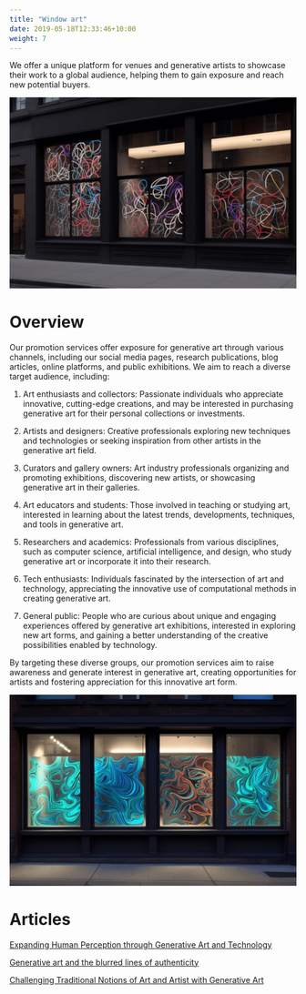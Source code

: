 ```yaml
---
title: "Window art"
date: 2019-05-18T12:33:46+10:00
weight: 7
---
```


We offer a unique platform for venues and generative artists to showcase their work to a global audience, helping them to gain exposure and reach new potential buyers.

![Window spaghetti](/images/illustrations/window-spaghetti.png)

# Overview

Our promotion services offer exposure for generative art through various channels, including our social media pages, research publications, blog articles, online platforms, and public exhibitions. We aim to reach a diverse target audience, including:

1. Art enthusiasts and collectors: Passionate individuals who appreciate innovative, cutting-edge creations, and may be interested in purchasing generative art for their personal collections or investments.

2. Artists and designers: Creative professionals exploring new techniques and technologies or seeking inspiration from other artists in the generative art field.

3. Curators and gallery owners: Art industry professionals organizing and promoting exhibitions, discovering new artists, or showcasing generative art in their galleries.

4. Art educators and students: Those involved in teaching or studying art, interested in learning about the latest trends, developments, techniques, and tools in generative art.

5. Researchers and academics: Professionals from various disciplines, such as computer science, artificial intelligence, and design, who study generative art or incorporate it into their research.

6. Tech enthusiasts: Individuals fascinated by the intersection of art and technology, appreciating the innovative use of computational methods in creating generative art.

7. General public: People who are curious about unique and engaging experiences offered by generative art exhibitions, interested in exploring new art forms, and gaining a better understanding of the creative possibilities enabled by technology.

By targeting these diverse groups, our promotion services aim to raise awareness and generate interest in generative art, creating opportunities for artists and fostering appreciation for this innovative art form.

![Window art shading](/images/illustrations/window-art.png)

# Articles

[Expanding Human Perception through Generative Art and Technology](https://medium.com/generatedart/expanding-human-perception-through-generative-art-and-technology-dd0338f9787d)

[Generative art and the blurred lines of authenticity](https://medium.com/generatedart/generative-art-and-the-blurred-lines-of-authenticity-80d5417d8c03)

[Challenging Traditional Notions of Art and Artist with Generative Art](https://medium.com/generatedart/challenging-traditional-notions-of-art-and-artist-with-generative-art-193811e3d406)


